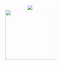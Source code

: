 <div align='center'>
  <img align='center' src="http://mazassumnida.wtf/api/v2/generate_badge?boj=tina_98"><br/>
  <img align='center' src="https://github-readme-stats.vercel.app/api?username=haesoo9410" height="165">
</div>



<!--
**mjson1954/mjson1954** is a ✨ _special_ ✨ repository because its `README.md` (this file) appears on your GitHub profile.

Here are some ideas to get you started:

- 🔭 I’m currently working on ...
- 🌱 I’m currently learning ...
- 👯 I’m looking to collaborate on ...
- 🤔 I’m looking for help with ...
- 💬 Ask me about ...
- 📫 How to reach me: ...
- 😄 Pronouns: ...
- ⚡ Fun fact: ...
-->
